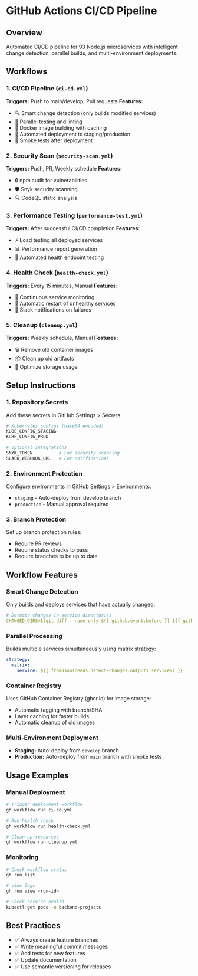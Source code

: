 # GitHub Actions CI/CD Pipeline

## Overview
Automated CI/CD pipeline for 93 Node.js microservices with intelligent change detection, parallel builds, and multi-environment deployments.

## Workflows

### 1. CI/CD Pipeline (`ci-cd.yml`)
**Triggers:** Push to main/develop, Pull requests
**Features:**
- 🔍 Smart change detection (only builds modified services)
- 🧪 Parallel testing and linting
- 🐳 Docker image building with caching
- 🚀 Automated deployment to staging/production
- 💨 Smoke tests after deployment

### 2. Security Scan (`security-scan.yml`)
**Triggers:** Push, PR, Weekly schedule
**Features:**
- 🔒 npm audit for vulnerabilities
- 🛡️ Snyk security scanning
- 🔍 CodeQL static analysis

### 3. Performance Testing (`performance-test.yml`)
**Triggers:** After successful CI/CD completion
**Features:**
- ⚡ Load testing all deployed services
- 📊 Performance report generation
- 🎯 Automated health endpoint testing

### 4. Health Check (`health-check.yml`)
**Triggers:** Every 15 minutes, Manual
**Features:**
- 💓 Continuous service monitoring
- 🔄 Automatic restart of unhealthy services
- 📢 Slack notifications on failures

### 5. Cleanup (`cleanup.yml`)
**Triggers:** Weekly schedule, Manual
**Features:**
- 🗑️ Remove old container images
- 📦 Clean up old artifacts
- 💾 Optimize storage usage

## Setup Instructions

### 1. Repository Secrets
Add these secrets in GitHub Settings > Secrets:

```bash
# Kubernetes configs (base64 encoded)
KUBE_CONFIG_STAGING
KUBE_CONFIG_PROD

# Optional integrations
SNYK_TOKEN          # For security scanning
SLACK_WEBHOOK_URL   # For notifications
```

### 2. Environment Protection
Configure environments in GitHub Settings > Environments:
- `staging` - Auto-deploy from develop branch
- `production` - Manual approval required

### 3. Branch Protection
Set up branch protection rules:
- Require PR reviews
- Require status checks to pass
- Require branches to be up to date

## Workflow Features

### Smart Change Detection
Only builds and deploys services that have actually changed:
```yaml
# Detects changes in service directories
CHANGED_DIRS=$(git diff --name-only ${{ github.event.before }} ${{ github.sha }})
```

### Parallel Processing
Builds multiple services simultaneously using matrix strategy:
```yaml
strategy:
  matrix:
    service: ${{ fromJson(needs.detect-changes.outputs.services) }}
```

### Container Registry
Uses GitHub Container Registry (ghcr.io) for image storage:
- Automatic tagging with branch/SHA
- Layer caching for faster builds
- Automatic cleanup of old images

### Multi-Environment Deployment
- **Staging:** Auto-deploy from `develop` branch
- **Production:** Auto-deploy from `main` branch with smoke tests

## Usage Examples

### Manual Deployment
```bash
# Trigger deployment workflow
gh workflow run ci-cd.yml

# Run health check
gh workflow run health-check.yml

# Clean up resources
gh workflow run cleanup.yml
```

### Monitoring
```bash
# Check workflow status
gh run list

# View logs
gh run view <run-id>

# Check service health
kubectl get pods -n backend-projects
```

## Best Practices
- ✅ Always create feature branches
- ✅ Write meaningful commit messages
- ✅ Add tests for new features
- ✅ Update documentation
- ✅ Use semantic versioning for releases